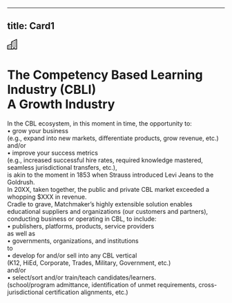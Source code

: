 ---
title: Card1
----
<div class="icon text-primary-light mx-auto mb-4">
    <img width="24" height="24" src="/assets/img/icons/building.svg" />
</div>

# The Competency Based Learning Industry (CBLI) <br/> A Growth Industry

In the CBL ecosystem, in this moment in time, the opportunity to:<br/>•	grow your business<br/>(e.g., expand into new markets, differentiate products, grow revenue, etc.)<br/>                                                        and/or<br/>•	improve your success metrics<br/> (e.g., increased successful hire rates, required knowledge mastered, seamless jurisdictional transfers, etc.),<br/>is akin to the moment in 1853 when Strauss introduced Levi Jeans to the Goldrush.
<br/>In 20XX, taken together, the public and private CBL market exceeded a whopping $XXX in revenue.<br/>Cradle to grave, Matchmaker’s highly extensible solution enables educational suppliers and organizations (our customers and partners), conducting business or operating in CBL, to include:<br/>•	publishers, platforms, products, service providers<br/>                               as well as<br/>•	governments, organizations, and institutions<br/>to<br/>•	develop for and/or sell into any CBL vertical<br/>(K12, HiEd, Corporate, Trades, Military, Government, etc.)<br/>                                   and/or<br/>•	select/sort and/or train/teach candidates/learners.<br/>(school/program admittance, identification of unmet requirements, cross-jurisdictional certification alignments, etc.)


 


